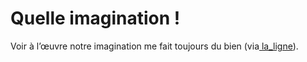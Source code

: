 # Quelle imagination !

Voir à l’œuvre notre imagination me fait toujours du bien (via[ la\_ligne](http://twitter.com/la_ligne)).
